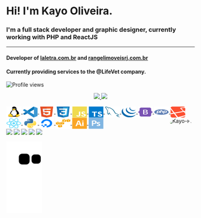 # Hi! I'm Kayo Oliveira.
### I'm a full stack developer and graphic designer, currently working with PHP and ReactJS
<hr>

#### Developer of <a href="https://laletra.com.br">laletra.com.br<a> and <a href="http://rangelimoveisrj.com.br">rangelimoveisrj.com.br</a>
#### Currently providing services to the @LifeVet company.

<p align="left"> 
	<img src="https://komarev.com/ghpvc/?username=kayooliveira&color=223140" alt="Profile views" /> 
</p>

<div align="center">
  <a href="https://github.com/kayooliveira">
  <img height="180em" src="https://github-readme-stats.vercel.app/api?username=kayooliveira&show_icons=true&theme=dracula&include_all_commits=true&count_private=true"/>
  <img height="180em" src="https://github-readme-stats.vercel.app/api/top-langs/?username=kayooliveira&layout=compact&langs_count=7&theme=dracula"/>
</div>
<div style="display: inline_block"><br>
  <img align="center" alt="Kayo-Linux" height="30" width="40" src="https://raw.githubusercontent.com/devicons/devicon/master/icons/linux/linux-original.svg">
  <img align="center" alt="Kayo-VSCode" height="30" width="40" src="https://raw.githubusercontent.com/devicons/devicon/master/icons/vscode/vscode-original.svg">
  <img align="center" alt="Kayo-HTML" height="30" width="40" src="https://raw.githubusercontent.com/devicons/devicon/master/icons/html5/html5-original.svg">
  <img align="center" alt="Kayo-CSS" height="30" width="40" src="https://raw.githubusercontent.com/devicons/devicon/master/icons/css3/css3-original.svg">
  <img align="center" alt="Kayo-JS" height="30" width="40" src="https://raw.githubusercontent.com/devicons/devicon/master/icons/javascript/javascript-plain.svg">
  <img align="center" alt="Kayo-JS" height="30" width="40" src="https://raw.githubusercontent.com/devicons/devicon/master/icons/typescript/typescript-plain.svg">
  <img align="center" alt="Kayo-Mysql" height="30" width="40" src="https://raw.githubusercontent.com/devicons/devicon/master/icons/mysql/mysql-plain.svg">
  <img align="center" alt="Kayo-Jquery" height="30" width="40" src="https://raw.githubusercontent.com/devicons/devicon/master/icons/jquery/jquery-plain.svg">
  <img align="center" alt="Kayo-Bootstrap" height="30" width="40" src="https://raw.githubusercontent.com/devicons/devicon/master/icons/bootstrap/bootstrap-plain.svg">
  <img align="center" alt="Kayo-PHP" height="30" width="40" src="https://raw.githubusercontent.com/devicons/devicon/master/icons/php/php-plain.svg">
  <img align="center" alt="Kayo-Laravel" height="30" width="40" src="https://raw.githubusercontent.com/devicons/devicon/master/icons/laravel/laravel-plain.svg">
  <img align="center" alt="Kayo-React" height="30" width="40" src="https://raw.githubusercontent.com/devicons/devicon/master/icons/react/react-original.svg">
  <img align="center" alt="Kayo-Python" height="30" width="40" src="https://raw.githubusercontent.com/devicons/devicon/master/icons/python/python-original.svg">
  <img align="center" alt="Kayo-DigitalOcean" height="30" width="40" src="https://raw.githubusercontent.com/devicons/devicon/master/icons/digitalocean/digitalocean-original.svg">
  <img align="center" alt="Kayo-AWS" height="30" width="40" src="https://raw.githubusercontent.com/devicons/devicon/master/icons/amazonwebservices/amazonwebservices-original.svg">
  <img align="center" alt="Kayo-Illustrator" height="30" width="40" src="https://raw.githubusercontent.com/devicons/devicon/master/icons/illustrator/illustrator-plain.svg">
  <img align="center" alt="Kayo-Photoshop" height="30" width="40" src="https://raw.githubusercontent.com/devicons/devicon/master/icons/photoshop/photoshop-plain.svg">
  <img align="right" alt="Kayo-Pic" height="150" style="border-radius:50px;" src="https://i.imgur.com/tpMJeQD.png">
</div>
 
<div> 
  <a href="https://www.youtube.com/kayogamestm" target="_blank"><img src="https://img.shields.io/badge/YouTube-FF0000?style=for-the-badge&logo=youtube&logoColor=white" target="_blank"></a>
  <a href="https://instagram.com/kayooliveira.dev" target="_blank"><img src="https://img.shields.io/badge/-Instagram-%23E4405F?style=for-the-badge&logo=instagram&logoColor=white" target="_blank"></a>
 	<a href="https://www.twitch.tv/okayozin" target="_blank"><img src="https://img.shields.io/badge/Twitch-9146FF?style=for-the-badge&logo=twitch&logoColor=white" target="_blank"></a>
 <a href="https://discord.me/okayozin" target="_blank"><img src="https://img.shields.io/badge/Discord-7289DA?style=for-the-badge&logo=discord&logoColor=white" target="_blank"></a> 
  <a href = "mailto:g.kayooliveira123@icloud.com"><img src="https://img.shields.io/badge/-Email-%23333?style=for-the-badge&logo=icloud&logoColor=white" target="_blank"></a>
 
  ![Snake animation](https://github.com/kayooliveira/kayooliveira/blob/output/github-contribution-grid-snake.svg)
 
</div>

